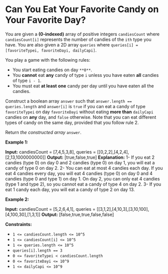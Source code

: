 # Can You Eat Your Favorite Candy on Your Favorite Day?

You are given a **(0-indexed)** array of positive integers `candiesCount` where `candiesCount[i]` represents the number of candies of the `ith` type you have. You are also given a 2D array `queries` where `queries[i] = [favoriteTypei, favoriteDayi, dailyCapi]`.

You play a game with the following rules:

* You start eating candies on day `**0**`.
* You **cannot** eat **any** candy of type `i` unless you have eaten **all** candies of type `i - 1`.
* You must eat **at least** **one** candy per day until you have eaten all the candies.

Construct a boolean array `answer` such that `answer.length == queries.length` and `answer[i]` is `true` if you can eat a candy of type `favoriteTypei` on day `favoriteDayi` without eating **more than** `dailyCapi` candies on **any** day, and `false` otherwise. Note that you can eat different types of candy on the same day, provided that you follow rule 2.

Return _the constructed array_ `answer`.

**Example 1:**

**Input:** candiesCount = \[7,4,5,3,8\], queries = \[\[0,2,2\],\[4,2,4\],\[2,13,1000000000\]\]
**Output:** \[true,false,true\]
**Explanation:**
1- If you eat 2 candies (type 0) on day 0 and 2 candies (type 0) on day 1, you will eat a candy of type 0 on day 2.
2- You can eat at most 4 candies each day.
   If you eat 4 candies every day, you will eat 4 candies (type 0) on day 0 and 4 candies (type 0 and type 1) on day 1.
   On day 2, you can only eat 4 candies (type 1 and type 2), so you cannot eat a candy of type 4 on day 2.
3- If you eat 1 candy each day, you will eat a candy of type 2 on day 13.

**Example 2:**

**Input:** candiesCount = \[5,2,6,4,1\], queries = \[\[3,1,2\],\[4,10,3\],\[3,10,100\],\[4,100,30\],\[1,3,1\]\]
**Output:** \[false,true,true,false,false\]

**Constraints:**

* `1 <= candiesCount.length <= 10^5`
* `1 <= candiesCount[i] <= 10^5`
* `1 <= queries.length <= 10^5`
* `queries[i].length == 3`
* `0 <= favoriteTypei < candiesCount.length`
* `0 <= favoriteDayi <= 10^9`
* `1 <= dailyCapi <= 10^9`

